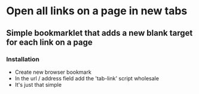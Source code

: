 # Open all links on a page in new tabs

## Simple bookmarklet that adds a new blank target for each link on a page

### Installation

* Create new browser bookmark
* In the url / address field add the 'tab-link' script wholesale
* It's just that simple

